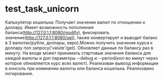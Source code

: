 # test_task_unicorn
Калькулятор кошелька:
Получает значение валют по отношению к доллару. Имеет возможность пополнения баланса(http://127.0.1.1:8080/modify), фиксировать значение(http://127.0.1.1:8080/set),
также конвертирует и выводит баланс в 3 валютах(рубли, доллары, евро).Можно получить значение курса к доллару поп запросу('valute'/get).
Обновляет данные по балансу раз в минуту. На входе может принимать стартовые значения баланса для каждой валюты и доп параметры --debug и --period(кол-во минут через которое обновляется курс всех валют).
Реализован вывоод информации в консоль при изменении валюты или баланса кошелька. Реализовано логирование. 
